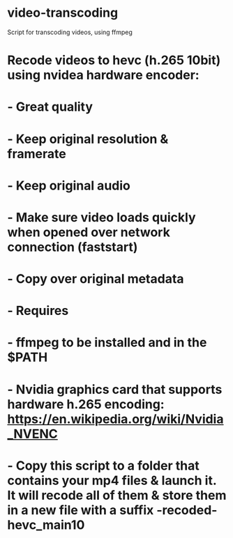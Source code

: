 # video-transcoding
Script for transcoding videos, using ffmpeg

# Recode videos to hevc (h.265 10bit) using nvidea hardware encoder:
# - Great quality
# - Keep original resolution & framerate
# - Keep original audio
# - Make sure video loads quickly when opened over network connection (faststart)
# - Copy over original metadata
#
# - Requires
#	- ffmpeg to be installed and in the $PATH
#	- Nvidia graphics card that supports hardware h.265 encoding: https://en.wikipedia.org/wiki/Nvidia_NVENC
# - Copy this script to a folder that contains your mp4 files & launch it. It will recode all of them & store them in a new file with a suffix -recoded-hevc_main10
